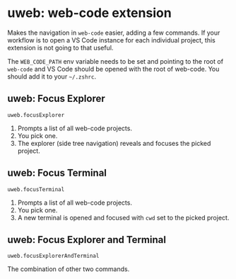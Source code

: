 # uweb: web-code extension

Makes the navigation in `web-code` easier, adding a few commands. If your workflow is to open a VS Code instance for each individual project, this extension is not going to that useful.

The `WEB_CODE_PATH` env variable needs to be set and pointing to the root of `web-code` and VS Code should be opened with the root of web-code. You should add it to your `~/.zshrc`.

## uweb: Focus Explorer

`uweb.focusExplorer`

1. Prompts a list of all web-code projects.
2. You pick one.
3. The explorer (side tree navigation) reveals and focuses the picked project.

## uweb: Focus Terminal

`uweb.focusTerminal`

1. Prompts a list of all web-code projects.
2. You pick one.
3. A new terminal is opened and focused with `cwd` set to the picked project.

## uweb: Focus Explorer and Terminal

`uweb.focusExplorerAndTerminal`

The combination of other two commands.
